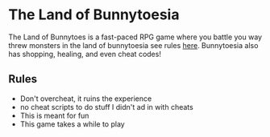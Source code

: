 # The Land of Bunnytoesia

The Land of Bunnytoes is a fast-paced RPG game where you battle you way threw monsters in the land of bunnytoesia
see rules [here](##Rules). Bunnytoesia also has shopping, healing, and even cheat codes!




## Rules

+ Don't overcheat, it ruins the experience
+ no cheat scripts to do stuff I didn't ad in with cheats
+ This is meant for fun
+ This game takes a while to play
